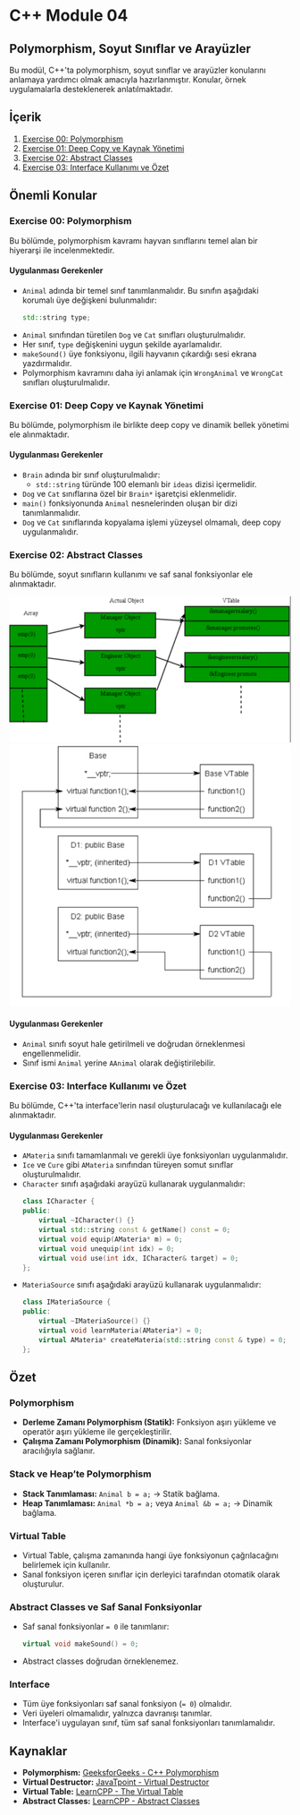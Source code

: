 # C++ Module 04

## Polymorphism, Soyut Sınıflar ve Arayüzler

Bu modül, C++'ta polymorphism, soyut sınıflar ve arayüzler konularını anlamaya yardımcı olmak amacıyla hazırlanmıştır. Konular, örnek uygulamalarla desteklenerek anlatılmaktadır.

## İçerik

1. [Exercise 00: Polymorphism](#exercise-00-polymorphism)
2. [Exercise 01: Deep Copy ve Kaynak Yönetimi](#exercise-01-deep-copy-ve-kaynak-yonetimi)
3. [Exercise 02: Abstract Classes](#exercise-02-abstract-classes)
4. [Exercise 03: Interface Kullanımı ve Özet](#exercise-03-interface-kullanimi-ve-ozet)

## Önemli Konular

### Exercise 00: Polymorphism

Bu bölümde, polymorphism kavramı hayvan sınıflarını temel alan bir hiyerarşi ile incelenmektedir.

#### Uygulanması Gerekenler

- `Animal` adında bir temel sınıf tanımlanmalıdır. Bu sınıfın aşağıdaki korumalı üye değişkeni bulunmalıdır:
  ```cpp
  std::string type;
  ```
- `Animal` sınıfından türetilen `Dog` ve `Cat` sınıfları oluşturulmalıdır.
- Her sınıf, `type` değişkenini uygun şekilde ayarlamalıdır.
- `makeSound()` üye fonksiyonu, ilgili hayvanın çıkardığı sesi ekrana yazdırmalıdır.
- Polymorphism kavramını daha iyi anlamak için `WrongAnimal` ve `WrongCat` sınıfları oluşturulmalıdır.

### Exercise 01: Deep Copy ve Kaynak Yönetimi

Bu bölümde, polymorphism ile birlikte deep copy ve dinamik bellek yönetimi ele alınmaktadır.

#### Uygulanması Gerekenler

- `Brain` adında bir sınıf oluşturulmalıdır:
  - `std::string` türünde 100 elemanlı bir `ideas` dizisi içermelidir.
- `Dog` ve `Cat` sınıflarına özel bir `Brain*` işaretçisi eklenmelidir.
- `main()` fonksiyonunda `Animal` nesnelerinden oluşan bir dizi tanımlanmalıdır.
- `Dog` ve `Cat` sınıflarında kopyalama işlemi yüzeysel olmamalı, deep copy uygulanmalıdır.

### Exercise 02: Abstract Classes

Bu bölümde, soyut sınıfların kullanımı ve saf sanal fonksiyonlar ele alınmaktadır.

![Virtual Table](https://github.com/menasy/Project_icons/blob/main/Cpp_ModuleImages/VirtualTable.png)
![Virtual Table 2](https://github.com/menasy/Project_icons/blob/main/Cpp_ModuleImages/VirtualTable2.png)
#### Uygulanması Gerekenler

- `Animal` sınıfı soyut hale getirilmeli ve doğrudan örneklenmesi engellenmelidir.
- Sınıf ismi `Animal` yerine `AAnimal` olarak değiştirilebilir.


### Exercise 03: Interface Kullanımı ve Özet

Bu bölümde, C++'ta interface'lerin nasıl oluşturulacağı ve kullanılacağı ele alınmaktadır.

#### Uygulanması Gerekenler

- `AMateria` sınıfı tamamlanmalı ve gerekli üye fonksiyonları uygulanmalıdır.
- `Ice` ve `Cure` gibi `AMateria` sınıfından türeyen somut sınıflar oluşturulmalıdır.
- `Character` sınıfı aşağıdaki arayüzü kullanarak uygulanmalıdır:
  ```cpp
  class ICharacter {
  public:
      virtual ~ICharacter() {}
      virtual std::string const & getName() const = 0;
      virtual void equip(AMateria* m) = 0;
      virtual void unequip(int idx) = 0;
      virtual void use(int idx, ICharacter& target) = 0;
  };
  ```
- `MateriaSource` sınıfı aşağıdaki arayüzü kullanarak uygulanmalıdır:
  ```cpp
  class IMateriaSource {
  public:
      virtual ~IMateriaSource() {}
      virtual void learnMateria(AMateria*) = 0;
      virtual AMateria* createMateria(std::string const & type) = 0;
  };
  ```


## Özet

### Polymorphism

- **Derleme Zamanı Polymorphism (Statik):** Fonksiyon aşırı yükleme ve operatör aşırı yükleme ile gerçekleştirilir.
- **Çalışma Zamanı Polymorphism (Dinamik):** Sanal fonksiyonlar aracılığıyla sağlanır.

### Stack ve Heap’te Polymorphism

- **Stack Tanımlaması:** `Animal b = a;` → Statik bağlama.
- **Heap Tanımlaması:** `Animal *b = a;` veya `Animal &b = a;` → Dinamik bağlama.

### Virtual Table

- Virtual Table, çalışma zamanında hangi üye fonksiyonun çağrılacağını belirlemek için kullanılır.
- Sanal fonksiyon içeren sınıflar için derleyici tarafından otomatik olarak oluşturulur.

### Abstract Classes ve Saf Sanal Fonksiyonlar

- Saf sanal fonksiyonlar `= 0` ile tanımlanır:
  ```cpp
  virtual void makeSound() = 0;
  ```
- Abstract classes doğrudan örneklenemez.

### Interface

- Tüm üye fonksiyonları saf sanal fonksiyon (`= 0`) olmalıdır.
- Veri üyeleri olmamalıdır, yalnızca davranışı tanımlar.
- Interface'i uygulayan sınıf, tüm saf sanal fonksiyonları tanımlamalıdır.

## Kaynaklar

- **Polymorphism:** [GeeksforGeeks - C++ Polymorphism](https://www.geeksforgeeks.org/cpp-polymorphism/)
- **Virtual Destructor:** [JavaTpoint - Virtual Destructor](https://www.javatpoint.com/virtual-destructor-in-cpp)
- **Virtual Table:** [LearnCPP - The Virtual Table](https://www.learncpp.com/cpp-tutorial/the-virtual-table/)
- **Abstract Classes:** [LearnCPP - Abstract Classes](https://www.learncpp.com/cpp-tutorial/pure-virtual-functions-abstract-base-classes-and-interface-classes/)
